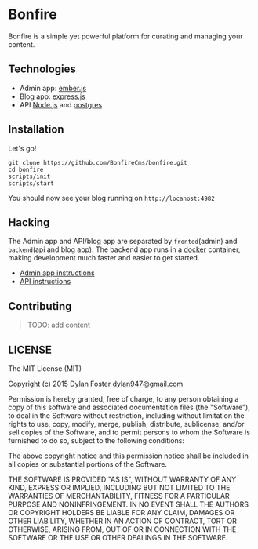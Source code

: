 # Bonfire

Bonfire is a simple yet powerful platform for curating and managing your content.

## Technologies

 - Admin app: [ember.js](http://emberjs.com/)
 - Blog app: [express.js](http://expressjs.com/)
 - API [Node.js](http://nodejs.org) and [postgres](http://www.postgresql.org/)

## Installation

Let's go!

```shell
git clone https://github.com/BonfireCms/bonfire.git
cd bonfire
scripts/init
scripts/start
```

You should now see your blog running on `http://locahost:4982`

## Hacking

The Admin app and API/blog app are separated by `fronted`(admin) and
`backend`(api and blog app). The backend app runs in a [docker]() container,
making development much faster and easier to get started.

- [Admin app instructions](https://github.com/BonfireCMS/bonfire/tree/master/frontend)
- [API instructions](https://github.com/BonfireCMS/bonfire/blob/master/backend/README.md)

## Contributing

> TODO: add content

## LICENSE

The MIT License (MIT)

Copyright (c) 2015 Dylan Foster <dylan947@gmail.com>

Permission is hereby granted, free of charge, to any person obtaining a copy
of this software and associated documentation files (the "Software"), to deal
in the Software without restriction, including without limitation the rights
to use, copy, modify, merge, publish, distribute, sublicense, and/or sell
copies of the Software, and to permit persons to whom the Software is
furnished to do so, subject to the following conditions:

The above copyright notice and this permission notice shall be included in
all copies or substantial portions of the Software.

THE SOFTWARE IS PROVIDED "AS IS", WITHOUT WARRANTY OF ANY KIND, EXPRESS OR
IMPLIED, INCLUDING BUT NOT LIMITED TO THE WARRANTIES OF MERCHANTABILITY,
FITNESS FOR A PARTICULAR PURPOSE AND NONINFRINGEMENT. IN NO EVENT SHALL THE
AUTHORS OR COPYRIGHT HOLDERS BE LIABLE FOR ANY CLAIM, DAMAGES OR OTHER
LIABILITY, WHETHER IN AN ACTION OF CONTRACT, TORT OR OTHERWISE, ARISING FROM,
OUT OF OR IN CONNECTION WITH THE SOFTWARE OR THE USE OR OTHER DEALINGS IN
THE SOFTWARE.
